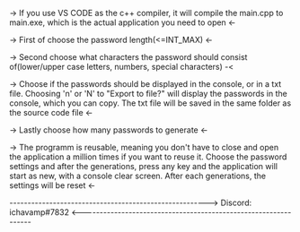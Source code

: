 -> If you use VS CODE as the c++ compiler, it will compile the main.cpp to main.exe, which is the actual application you need to open <-

-> First of choose the password length(<=INT_MAX) <-

-> Second choose what characters the password should consist of(lower/upper case letters, numbers, special characters) -<

-> Choose if the passwords should be displayed in the console, or in a txt file. Choosing 'n' or 'N' to "Export to file?" will display the passwords in the console, which you can copy. The txt file will be saved in the same folder as the source code file <-

-> Lastly choose how many passwords to generate <-

-> The programm is reusable, meaning you don't have to close and open the application a million times if you want to reuse it. Choose the password settings and after the generations, press any key and the application will start as new, with a console clear screen. After each generations, the settings will be reset <-






-------------------------------------------------------> Discord: ichavamp#7832 <----------------------------------------------------------------
